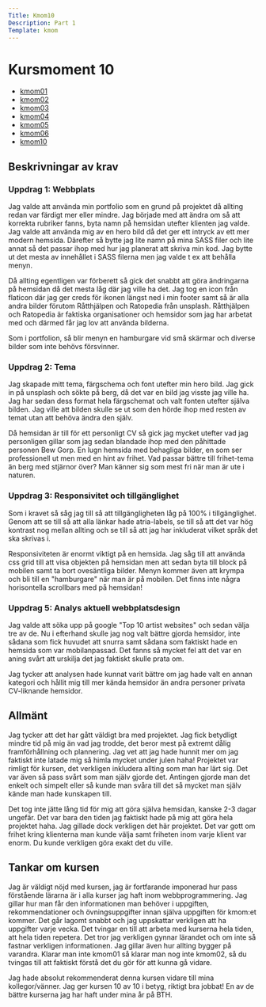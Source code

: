 ```yaml
---
Title: Kmom10
Description: Part 1
Template: kmom
---
```


Kursmoment 10
==========================
<div class="report-menu">
                <ul>
                    <li><a href="kmom01">kmom01</a></li>
                    <li><a href="kmom02">kmom02</a></li>
                    <li><a href="kmom03">kmom03</a></li>
                    <li><a href="kmom04">kmom04</a></li>
                    <li><a href="kmom05">kmom05</a></li>
                    <li><a href="kmom06">kmom06</a></li>
                    <li><a href="kmom10">kmom10</a></li>
                </ul>
</div>
<div class="report-text">
<h2>Beskrivningar av krav</h2>
<h3>Uppdrag 1: Webbplats</h3>
<p>
    Jag valde att använda min portfolio som en grund på projektet då allting redan var färdigt mer eller mindre. Jag
    började med att ändra om så att korrekta rubriker fanns, byta namn på hemsidan utefter klienten jag valde. Jag valde
    att använda mig av en hero bild då det ger ett intryck av ett mer modern hemsida. Därefter så bytte jag lite namn på
    mina SASS filer och lite annat så det passar ihop med hur jag planerat att skriva min kod. Jag bytte ut det mesta av
    innehållet i SASS filerna men jag valde t ex att behålla menyn.
</p>

<p>
    Då allting egentligen var förberett så gick det snabbt att göra ändringarna på hemsidan då det mesta låg där jag ville
    ha det. Jag tog en icon från flaticon där jag ger creds för ikonen längst ned i min footer samt så är alla andra bilder
    förutom Råtthjälpen och Ratopedia från unsplash. Råtthjälpen och Ratopedia är faktiska organisationer och hemsidor som
    jag har arbetat med och därmed får jag lov att använda bilderna.
</p>

<p>
    Som i portfolion, så blir menyn en hamburgare vid små skärmar och diverse bilder som inte behövs försvinner.
</p>
<h3>Uppdrag 2: Tema</h3>
<p>
    Jag skapade mitt tema, färgschema och font utefter min hero bild. Jag gick in på unsplash och sökte på berg, då det
    var en bild jag visste jag ville ha. Jag har sedan dess format hela färgschemat och valt fonten utefter själva bilden.
    Jag ville att bilden skulle se ut som den hörde ihop med resten av temat utan att behöva ändra den själv.
</p>

<p>
    Då hemsidan är till för ett personligt CV så gick jag mycket utefter vad jag personligen gillar som jag sedan blandade
    ihop med den påhittade personen Bew Gorp. En lugn hemsida med behagliga bilder, en som ser professionell ut men med 
    en hint av frihet. Vad passar bättre till frihet-tema än berg med stjärnor över? Man känner sig som mest fri när man
    är ute i naturen.
</p>

<h3>Uppdrag 3: Responsivitet och tillgänglighet</h3>
<p>
    Som i kravet så såg jag till så att tillgängligheten låg på 100% i tillgänglighet. Genom att se till så att alla
    länkar hade atria-labels, se till så att det var hög kontrast nog mellan allting och se till så att jag har inkluderat
    vilket språk det ska skrivas i.
</p>

<p>
    Responsiviteten är enormt viktigt på en hemsida. Jag såg till att använda css grid till att visa objekten på hemsidan
    men att sedan byta till block på mobilen samt ta bort ovesäntliga bilder. Menyn kommer även att krympa och bli till
    en "hamburgare" när man är på mobilen. Det finns inte några horisontella scrollbars med på hemsidan!
</p>

<h3>Uppdrag 5: Analys aktuell webbplatsdesign</h3>
<p>
    Jag valde att söka upp på google "Top 10 artist websites" och sedan välja tre av de. Nu i efterhand skulle jag nog valt
    bättre gjorda hemsidor, inte sådana som fick huvudet att snurra samt sådana som faktiskt hade en hemsida som var
    mobilanpassad. Det fanns så mycket fel att det var en aning svårt att urskilja det jag faktiskt skulle prata om.
</p>

<p>
    Jag tycker att analysen hade kunnat varit bättre om jag hade valt en annan kategori och hållit mig till mer kända
    hemsidor än andra personer privata CV-liknande hemsidor.
</p>

<h2>Allmänt</h2>
<p>
    Jag tycker att det har gått väldigt bra med projektet. Jag fick betydligt mindre tid på mig än vad jag trodde, det 
    beror mest på extremt dålig framförhållning och plannering. Jag vet att jag hade hunnit mer om jag faktiskt inte latade
    mig så himla mycket under julen haha! Projektet var rimligt för kursen, det verkligen inkludera allting som man har
    lärt sig. Det var även så pass svårt som man själv gjorde det. Antingen gjorde man det enkelt och simpelt eller så 
    kunde man svåra till det så mycket man själv kände man hade kunskapen till.
</p>

<p>
    Det tog inte jätte lång tid för mig att göra själva hemsidan, kanske 2-3 dagar ungefär. Det var bara den tiden jag
    faktiskt hade på mig att göra hela projektet haha. Jag gillade dock verkligen det här projektet. Det var gott om
    frihet kring klienterna man kunde välja samt friheten inom varje klient var enorm. Du kunde verkligen göra exakt det
    du ville.
</p>

<h2>Tankar om kursen</h2>
<p>
    Jag är väldigt nöjd med kursen, jag är fortfarande imponerad hur pass förstående lärarna är i alla kurser jag haft inom
    webbprogrammering. Jag gillar hur man får den informationen man behöver i uppgiften, rekommendationer och övningsuppgifter
    innan själva uppgiften för kmom:et kommer. Det går lagomt snabbt och jag uppskattar verkligen att ha uppgifter varje vecka.
    Det tvingar en till att arbeta med kurserna hela tiden, att hela tiden repetera. Det tror jag verkligen gynnar lärandet
    och om inte så fastnar verkligen informationen. Jag gillar även hur allting bygger på varandra. Klarar man inte kmom01
    så klarar man nog inte kmom02, så du tvingas till att faktiskt förstå det du gör för att kunna gå vidare.
</p>

<p>
    Jag hade absolut rekommenderat denna kursen vidare till mina kollegor/vänner. Jag ger kursen 10 av 10 i betyg, riktigt
    bra jobbat! En av de bättre kurserna jag har haft under mina år på BTH.
</p>

</div>